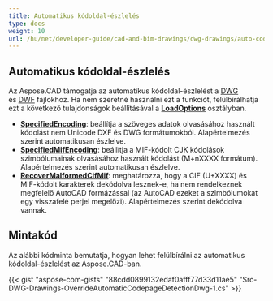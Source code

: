 ```yaml
---
title: Automatikus kódoldal-észlelés
type: docs
weight: 10
url: /hu/net/developer-guide/cad-and-bim-drawings/dwg-drawings/auto-codepage-detection/
---
```


## **Automatikus kódoldal-észlelés**

Az Aspose.CAD támogatja az automatikus kódoldal-észlelést a [DWG](https://docs.fileformat.com/cad/dwg/) és [DWF](https://docs.fileformat.com/cad/dwf/) fájlokhoz. Ha nem szeretné használni ezt a funkciót, felülbírálhatja ezt a következő tulajdonságok beállításával a [**LoadOptions**](https://reference.aspose.com/cad/net/aspose.cad/loadoptions) osztályban.

- [**SpecifiedEncoding**](https://reference.aspose.com/cad/net/aspose.cad/loadoptions/properties/specifiedencoding): beállítja a szöveges adatok olvasásához használt kódolást nem Unicode DXF és DWG formátumokból. Alapértelmezés szerint automatikusan észlelve.
- [**SpecifiedMifEncoding**](https://reference.aspose.com/cad/net/aspose.cad/loadoptions/properties/specifiedmifencoding): beállítja a MIF-kódolt CJK kódolások szimbólumainak olvasásához használt kódolást (M+nXXXX formátum). Alapértelmezés szerint automatikusan észlelve.
- [**RecoverMalformedCifMif**](https://reference.aspose.com/cad/net/aspose.cad/loadoptions/properties/recovermalformedcifmif): meghatározza, hogy a CIF (U+XXXX) és MIF-kódolt karakterek dekódolva lesznek-e, ha nem rendelkeznek megfelelő AutoCAD formázással (az AutoCAD ezeket a szimbólumokat egy visszafelé perjel megelőzi). Alapértelmezés szerint dekódolva vannak.

## Mintakód

Az alábbi kódminta bemutatja, hogyan lehet felülbírálni az automatikus kódoldal-észlelést az Aspose.CAD-ban.

{{< gist "aspose-com-gists" "88cdd0899132edaf0afff77d33d11ae5" "Src-DWG-Drawings-OverrideAutomaticCodepageDetectionDwg-1.cs" >}}
